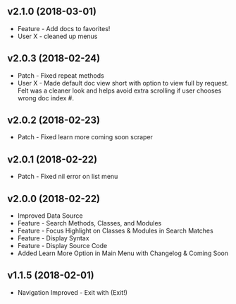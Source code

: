 v2.1.0 (2018-03-01) 
------------------

* Feature - Add docs to favorites!
* User X - cleaned up menus

v2.0.3 (2018-02-24)
------------------

* Patch - Fixed repeat methods
* User X - Made default doc view short with option to view full by request. Felt was a cleaner look and helps avoid extra scrolling if user chooses wrong doc index #. 

v2.0.2 (2018-02-23)
------------------

* Patch - Fixed learn more coming soon scraper

v2.0.1 (2018-02-22)
------------------

* Patch - Fixed nil error on list menu 

v2.0.0 (2018-02-22)
------------------

* Improved Data Source 
* Feature - Search Methods, Classes, and Modules
* Feature - Focus Highlight on Classes & Modules in Search Matches
* Feature - Display Syntax
* Feature - Display Source Code
* Added Learn More Option in Main Menu with Changelog & Coming Soon

v1.1.5 (2018-02-01)
------------------

* Navigation Improved - Exit with (Exit!)

